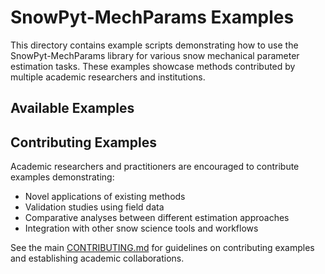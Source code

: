 # SnowPyt-MechParams Examples

This directory contains example scripts demonstrating how to use the SnowPyt-MechParams library for various snow mechanical parameter estimation tasks. These examples showcase methods contributed by multiple academic researchers and institutions.

## Available Examples

## Contributing Examples

Academic researchers and practitioners are encouraged to contribute examples demonstrating:
- Novel applications of existing methods
- Validation studies using field data
- Comparative analyses between different estimation approaches
- Integration with other snow science tools and workflows

See the main [CONTRIBUTING.md](../CONTRIBUTING.md) for guidelines on contributing examples and establishing academic collaborations.

